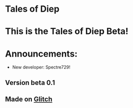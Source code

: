 # Tales of Diep

# This is the Tales of Diep Beta!
# Announcements: 
- New developer: Spectre729!

## Version beta 0.1

## Made on [Glitch](https://glitch.com/)
